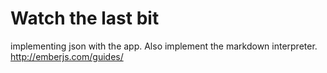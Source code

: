 # Watch the last bit
implementing json with the app. Also implement the markdown interpreter.
http://emberjs.com/guides/
